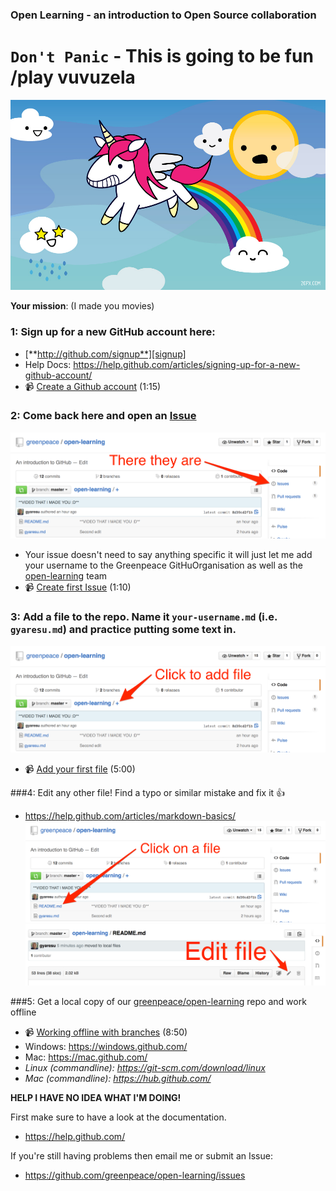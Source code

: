 ### Open Learning - an introduction to Open Source collaboration

# `Don't Panic` - This is going to be fun /play vuvuzela

![unicorn][unicorn]

**Your mission**: (I made you movies)


### 1: Sign up for a new GitHub account here:
* [**http://github.com/signup**][signup]
* Help Docs: https://help.github.com/articles/signing-up-for-a-new-github-account/
* :video_camera: [Create a Github account][create] (1:15)

### 2: Come back here and open an [Issue][issue]
![issues][issues]
* Your issue doesn't need to say anything specific it will just let me add your username to the Greenpeace GitHuOrganisation as well as the [open-learning][repo] team
* :video_camera: [Create first Issue][first] (1:10)

### 3: Add a file to the repo. Name it `your-username.md` (i.e. `gyaresu.md`) and practice putting some text in.
![add a file][add]
* :video_camera: [Add your first file][addFile] (5:00)

###4: Edit any other file! Find a typo or similar mistake and fix it :+1:
* https://help.github.com/articles/markdown-basics/
![select file][select]
![edit file][edit]

###5: Get a local copy of our [greenpeace/open-learning][repo] repo and work offline
* :video_camera: [Working offline with branches][branches] (8:50)
* Windows: https://windows.github.com/
* Mac: https://mac.github.com/
* _Linux (commandline): https://git-scm.com/download/linux_
* _Mac (commandline): https://hub.github.com/_

**HELP I HAVE NO IDEA WHAT I'M DOING!**

First make sure to have a look at the documentation.

* https://help.github.com/

If you're still having problems then email me or submit an Issue: 
* https://github.com/greenpeace/open-learning/issues

[edit]:     /files/edit-file.png
[select]:   /files/select-file.png
[unicorn]:  /files/unicorn_pooping_a_rainbow_20px.jpg
[issues]:   /files/issues.png
[add]:      /files/add-file.png
[branches]: https://vimeo.com/129730795
[addFile]:  https://vimeo.com/129717101
[first]:    https://vimeo.com/129711400
[signup]:   http://github.com/signup
[issue]:    https://github.com/greenpeace/open-learning/issues
[create]:   https://vimeo.com/129705680
[repo]:     https://github.com/orgs/greenpeace/teams/open-learning
